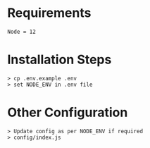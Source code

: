 # Requirements
    Node = 12

# Installation Steps
    > cp .env.example .env
    > set NODE_ENV in .env file
    

# Other Configuration
    > Update config as per NODE_ENV if required
    > config/index.js